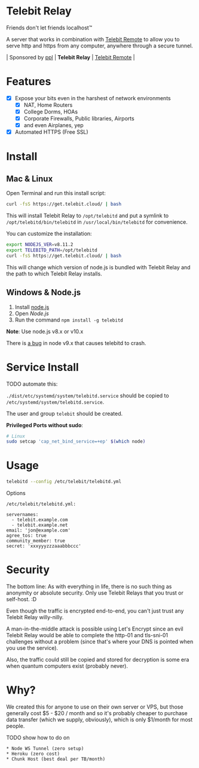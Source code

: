 # Telebit Relay

Friends don't let friends localhost&trade;

A server that works in combination with [Telebit Remote](https://git.coolaj86.com/coolaj86/telebit.js)
to allow you to serve http and https from any computer, anywhere through a secure tunnel.

| Sponsored by [ppl](https://ppl.family) | **Telebit Relay** | [Telebit Remote](https://git.coolaj86.com/coolaj86/telebit.js) |

Features
========

* [x] Expose your bits even in the harshest of network environments
  * [x] NAT, Home Routers
  * [x] College Dorms, HOAs
  * [x] Corporate Firewalls, Public libraries, Airports
  * [x] and even Airplanes, yep
* [x] Automated HTTPS (Free SSL)

Install
=======

Mac & Linux
-----------

Open Terminal and run this install script:

```bash
curl -fsS https://get.telebit.cloud/ | bash
```

This will install Telebit Relay to `/opt/telebitd` and
put a symlink to `/opt/telebitd/bin/telebitd` in `/usr/local/bin/telebitd`
for convenience.

You can customize the installation:

```bash
export NODEJS_VER=v8.11.2
export TELEBITD_PATH=/opt/telebitd
curl -fsS https://get.telebit.cloud/ | bash
```

This will change which version of node.js is bundled with Telebit Relay
and the path to which Telebit Relay installs.

Windows & Node.js
-----------------

1. Install [node.js](https://nodejs.org)
2. Open _Node.js_
2. Run the command `npm install -g telebitd`

**Note**: Use node.js v8.x or v10.x

There is [a bug](https://github.com/nodejs/node/issues/20241) in node v9.x that causes telebitd to crash.

Service Install
===

TODO automate this:

`./dist/etc/systemd/system/telebitd.service` should be copied to `/etc/systemd/system/telebitd.service`.

The user and group `telebit` should be created.

**Privileged Ports without sudo**:

```bash
# Linux
sudo setcap 'cap_net_bind_service=+ep' $(which node)
```

Usage
====

```bash
telebitd --config /etc/telebit/telebitd.yml
```

Options

`/etc/telebit/telebitd.yml:`
```
servernames:
  - telebit.example.com
  - telebit.example.net
email: 'jon@example.com'
agree_tos: true
community_member: true
secret: 'xxxyyyzzzaaabbbccc'
```

Security
========

The bottom line: As with everything in life, there is no such thing as anonymity
or absolute security. Only use Telebit Relays that you trust or self-host. :D

Even though the traffic is encrypted end-to-end, you can't just trust any Telebit Relay
willy-nilly.

A man-in-the-middle attack is possible using Let's Encrypt since an evil Telebit Relay
would be able to complete the http-01 and tls-sni-01 challenges without a problem
(since that's where your DNS is pointed when you use the service).

Also, the traffic could still be copied and stored for decryption is some era when quantum
computers exist (probably never).

Why?
====

We created this for anyone to use on their own server or VPS,
but those generally cost $5 - $20 / month and so it's probably
cheaper to purchase data transfer (which we supply, obviously),
which is only $1/month for most people.

TODO show how to do on 

	* Node WS Tunnel (zero setup)
	* Heroku (zero cost)
	* Chunk Host (best deal per TB/month)


